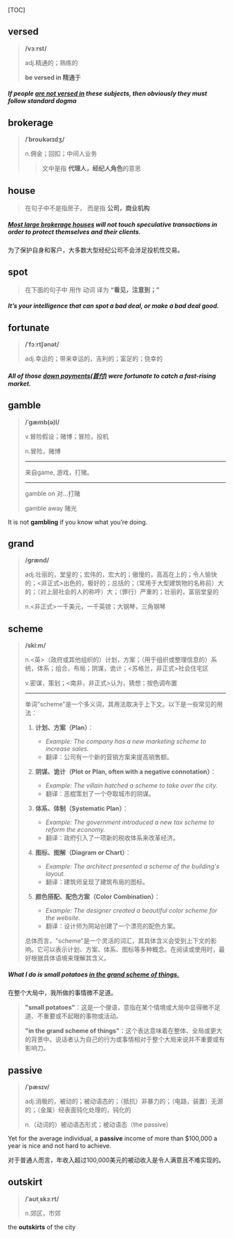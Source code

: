 [TOC]

## versed

> **/vɜːrst/**
>
> adj.精通的；熟练的
>
> **be versed in 精通于**

##### If people <u>are not **versed** in</u> these subjects, then obviously they must follow standard dogma

## brokerage

> **/ˈbroʊkərɪdʒ/**
>
> n.佣金；回扣；中间人业务
>
> > 文中是指 **代理人，经纪人角色**的意思

## house

> 在句子中不是指房子， 而是指  **公司，商业机构**

##### <u>Most large **brokerage** **houses**</u> will not touch speculative transactions in order to protect themselves and their clients.

为了保护自身和客户，大多数大型经纪公司不会涉足投机性交易。

## spot

> 在下面的句子中  用作 动词  译为 **“看见，注意到；”**

##### It’s your intelligence that can **spot** a bad deal, or make a bad deal good.

## fortunate

> **/ˈfɔːrtʃənət/**
>
> adj.幸运的；带来幸运的，吉利的；富足的；侥幸的

##### All of those <u>down payments(首付)</u> were **fortunate** to catch a fast-rising market.

## gamble

> **/ˈɡæmb(ə)l/**
>
> v.冒险假设；赌博；冒险，投机
>
> n.冒险，赌博
>
> ---
>
> 来自game, 游戏，打赌。
>
> ---
>
> gamble on 对…打赌
>
> gamble away 赌光

It is not **gambling** if you know what you’re doing.

## grand

> **/ɡrænd/**
>
> adj.壮丽的，堂皇的；宏伟的，宏大的；傲慢的，高高在上的；令人愉快的；<非正式>出色的，极好的；总括的；（常用于大型建筑物的名称前）大的；（对上层社会的人的称呼）大；（罪行）严重的；壮丽的，富丽堂皇的
>
> n.<非正式>一千美元，一千英镑；大钢琴，三角钢琴

## scheme

> **/skiːm/**
>
> n.<英>（政府或其他组织的）计划，方案；（用于组织或整理信息的）系统，体系；组合，布局；阴谋，诡计；<苏格兰，非正式>社会住宅区
>
> v.密谋，策划；<南非，非正式>认为，猜想；按色调布置
>
> ---
>
> 单词"scheme"是一个多义词，其用法取决于上下文。以下是一些常见的用法：
>
> 1. **计划、方案（Plan）**：
>    - *Example: The company has a new marketing scheme to increase sales.*
>    - 翻译：公司有一个新的营销方案来提高销售额。
>
> 2. **阴谋、诡计（Plot or Plan, often with a negative connotation）**：
>    - *Example: The villain hatched a scheme to take over the city.*
>    - 翻译：恶棍策划了一个夺取城市的阴谋。
>
> 3. **体系、体制（Systematic Plan）**：
>    - *Example: The government introduced a new tax scheme to reform the economy.*
>    - 翻译：政府引入了一项新的税收体系来改革经济。
>
> 4. **图标、图解（Diagram or Chart）**：
>    - *Example: The architect presented a scheme of the building's layout.*
>    - 翻译：建筑师呈现了建筑布局的图标。
>
> 5. **颜色搭配、配色方案（Color Combination）**：
>    - *Example: The designer created a beautiful color scheme for the website.*
>    - 翻译：设计师为网站创建了一个漂亮的配色方案。
>
> 总体而言，"scheme"是一个灵活的词汇，其具体含义会受到上下文的影响。它可以表示计划、方案、体系、图标等多种概念。在阅读或使用时，最好根据具体语境来理解其含义。

##### What I do is small potatoes <u>in the grand scheme of things.</u>

在整个大局中，我所做的事情微不足道。

> **"small potatoes"**：这是一个俚语，意指在某个情境或大局中显得微不足道、不重要或不起眼的事物或活动。
>
> **"in the grand scheme of things"**：这个表达意味着在整体、全局或更大的背景中。说话者认为自己的行为或事情相对于整个大局来说并不重要或有影响力。

## passive

> **/ˈpæsɪv/**
>
> adj.消极的，被动的；被动语态的；（抵抗）非暴力的；（电路，装置）无源的；（金属）经表面钝化处理的，钝化的
>
> n.（动词的）被动语态形式；被动语态（the passive）

Yet for the average individual, a **passive** income of more than $100,000 a year is nice and not hard to achieve.

对于普通人而言，年收入超过100,000美元的被动收入是令人满意且不难实现的。

## outskirt

> **/ˈaʊtˌskɜːrt/**
>
> n.郊区，市郊

the **outskirts** of the city
